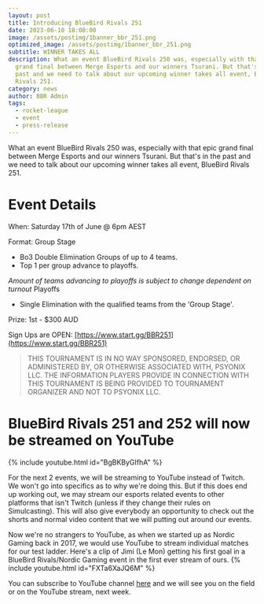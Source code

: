 ```yaml
---
layout: post
title: Introducing BlueBird Rivals 251
date: 2023-06-10 18:00:00
image: /assets/postimg/1banner_bbr_251.png
optimized_image: /assets/postimg/1banner_bbr_251.png
subtitle: WINNER TAKES ALL
description: What an event BlueBird Rivals 250 was, especially with that epic
  grand final between Merge Esports and our winners Tsurani. But that's in the
  past and we need to talk about our upcoming winner takes all event, BlueBird
  Rivals 251.
category: news
author: BBR Admin
tags:
  - rocket-league
  - event
  - press-release
---
```

What an event BlueBird Rivals 250 was, especially with that epic grand final between Merge Esports and our winners Tsurani. But that's in the past and we need to talk about our upcoming winner takes all event, BlueBird Rivals 251.

# Event Details

When: Saturday 17th of June @ 6pm AEST

Format:
Group Stage 
- Bo3 Double Elimination Groups of up to 4 teams.
- Top 1 per group advance to playoffs.

*Amount of teams advancing to playoffs is subject to change dependent on turnout*
Playoffs
- Single Elimination with the qualified teams from the 'Group Stage'.

Prize: 1st - $300 AUD


Sign Ups are OPEN: [https://www.start.gg/BBR251](https://www.start.gg/BBR251) 

> THIS TOURNAMENT IS IN NO WAY SPONSORED, ENDORSED, OR ADMINISTERED BY, OR OTHERWISE ASSOCIATED WITH, PSYONIX LLC. THE INFORMATION PLAYERS PROVIDE IN CONNECTION WITH THIS TOURNAMENT IS BEING PROVIDED TO TOURNAMENT ORGANIZER AND NOT TO PSYONIX LLC.


# BlueBird Rivals 251 and 252 will now be streamed on YouTube
{% include youtube.html id="BgBKByGIfhA" %}

For the next 2 events, we will be streaming to YouTube instead of Twitch. We won't go into specifics as to why we're doing this. But if this does end up working out, we may stream our esports related events to other platforms that isn't Twitch (unless if they change their rules on Simulcasting). This will also give everybody an opportunity to check out the shorts and normal video content that we will putting out around our events. 

Now we're no strangers to YouTube, as when we started up as Nordic Gaming back in 2017, we would use YouTube to stream individual matches for our test ladder. Here's a clip of Jimi (Le Mon) getting his first goal in a BlueBird Rivals/Nordic Gaming event in the first ever stream of ours.
{% include youtube.html id="FXTa6XaJQ6M" %}

You can subscribe to YouTube channel [here](https://www.youtube.com/@BlueBirdRivals) and we will see you on the field or on the YouTube stream, next week. 

